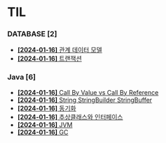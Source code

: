 # TIL
 
### DATABASE [2]
- [**[2024-01-16]**  관계 데이터 모델](https://github.com/A-lass/TIL/blob/main/DATABASE/관계_데이터_모델.md)
- [**[2024-01-16]**  트랜잭션](https://github.com/A-lass/TIL/blob/main/DATABASE/트랜잭션.md)
### Java [6]
- [**[2024-01-16]**  Call By Value vs Call By Reference](https://github.com/A-lass/TIL/blob/main/Java/Call_By_Value_vs_Call_By_Reference.md)
- [**[2024-01-16]**  String StringBuilder StringBuffer](https://github.com/A-lass/TIL/blob/main/Java/String_StringBuilder_StringBuffer.md)
- [**[2024-01-16]**  동기화](https://github.com/A-lass/TIL/blob/main/Java/동기화.md)
- [**[2024-01-16]**  추상클래스와 인터페이스](https://github.com/A-lass/TIL/blob/main/Java/추상클래스와_인터페이스.md)
- [**[2024-01-16]**  JVM](https://github.com/A-lass/TIL/blob/main/Java/JVM.md)
- [**[2024-01-16]**  GC](https://github.com/A-lass/TIL/blob/main/Java/GC.md)
